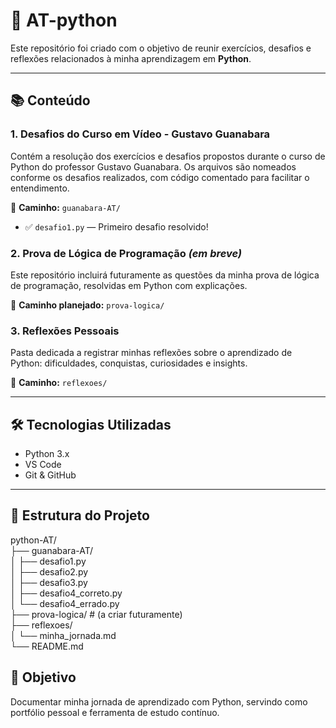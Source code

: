 # 🐍 AT-python

Este repositório foi criado com o objetivo de reunir exercícios, desafios e reflexões relacionados à minha aprendizagem em **Python**.

---

## 📚 Conteúdo

### 1. Desafios do Curso em Vídeo - Gustavo Guanabara

Contém a resolução dos exercícios e desafios propostos durante o curso de Python do professor Gustavo Guanabara. Os arquivos são nomeados conforme os desafios realizados, com código comentado para facilitar o entendimento.

📂 **Caminho:** `guanabara-AT/`

- ✅ `desafio1.py` — Primeiro desafio resolvido!

### 2. Prova de Lógica de Programação *(em breve)*

Este repositório incluirá futuramente as questões da minha prova de lógica de programação, resolvidas em Python com explicações.

📂 **Caminho planejado:** `prova-logica/`

### 3. Reflexões Pessoais

Pasta dedicada a registrar minhas reflexões sobre o aprendizado de Python: dificuldades, conquistas, curiosidades e insights.

📂 **Caminho:** `reflexoes/`

---

## 🛠️ Tecnologias Utilizadas

- Python 3.x
- VS Code 
- Git & GitHub

---

## 📁 Estrutura do Projeto

python-AT/  
├── guanabara-AT/  
│   ├── desafio1.py  
│   ├── desafio2.py  
│   ├── desafio3.py  
│   ├── desafio4_correto.py  
│   └── desafio4_errado.py  
├── prova-logica/  # (a criar futuramente)  
├── reflexoes/  
│   └── minha_jornada.md  
└── README.md  


## 🚀 Objetivo
Documentar minha jornada de aprendizado com Python, servindo como portfólio pessoal e ferramenta de estudo contínuo.
